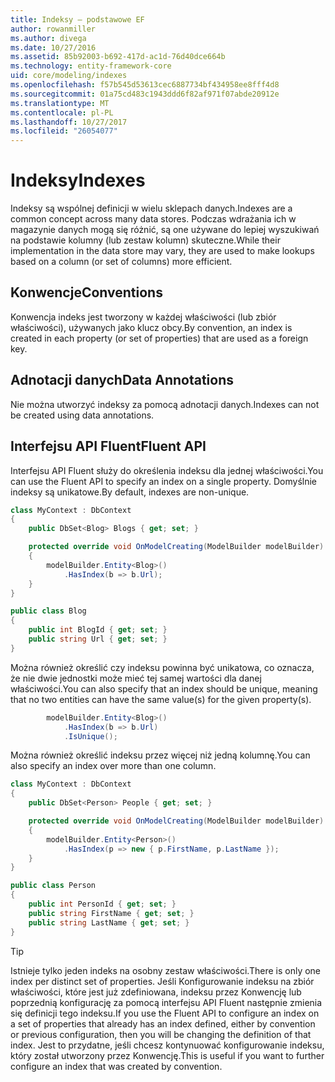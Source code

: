 ```yaml
---
title: Indeksy — podstawowe EF
author: rowanmiller
ms.author: divega
ms.date: 10/27/2016
ms.assetid: 85b92003-b692-417d-ac1d-76d40dce664b
ms.technology: entity-framework-core
uid: core/modeling/indexes
ms.openlocfilehash: f57b545d53613cec6887734bf434958ee8fff4d8
ms.sourcegitcommit: 01a75cd483c1943ddd6f82af971f07abde20912e
ms.translationtype: MT
ms.contentlocale: pl-PL
ms.lasthandoff: 10/27/2017
ms.locfileid: "26054077"
---
```

# <a name="indexes"></a><span data-ttu-id="ae5b5-102">Indeksy</span><span class="sxs-lookup"><span data-stu-id="ae5b5-102">Indexes</span></span>

<span data-ttu-id="ae5b5-103">Indeksy są wspólnej definicji w wielu sklepach danych.</span><span class="sxs-lookup"><span data-stu-id="ae5b5-103">Indexes are a common concept across many data stores.</span></span> <span data-ttu-id="ae5b5-104">Podczas wdrażania ich w magazynie danych mogą się różnić, są one używane do lepiej wyszukiwań na podstawie kolumny (lub zestaw kolumn) skuteczne.</span><span class="sxs-lookup"><span data-stu-id="ae5b5-104">While their implementation in the data store may vary, they are used to make lookups based on a column (or set of columns) more efficient.</span></span>

## <a name="conventions"></a><span data-ttu-id="ae5b5-105">Konwencje</span><span class="sxs-lookup"><span data-stu-id="ae5b5-105">Conventions</span></span>

<span data-ttu-id="ae5b5-106">Konwencja indeks jest tworzony w każdej właściwości (lub zbiór właściwości), używanych jako klucz obcy.</span><span class="sxs-lookup"><span data-stu-id="ae5b5-106">By convention, an index is created in each property (or set of properties) that are used as a foreign key.</span></span>

## <a name="data-annotations"></a><span data-ttu-id="ae5b5-107">Adnotacji danych</span><span class="sxs-lookup"><span data-stu-id="ae5b5-107">Data Annotations</span></span>

<span data-ttu-id="ae5b5-108">Nie można utworzyć indeksy za pomocą adnotacji danych.</span><span class="sxs-lookup"><span data-stu-id="ae5b5-108">Indexes can not be created using data annotations.</span></span>

## <a name="fluent-api"></a><span data-ttu-id="ae5b5-109">Interfejsu API Fluent</span><span class="sxs-lookup"><span data-stu-id="ae5b5-109">Fluent API</span></span>

<span data-ttu-id="ae5b5-110">Interfejsu API Fluent służy do określenia indeksu dla jednej właściwości.</span><span class="sxs-lookup"><span data-stu-id="ae5b5-110">You can use the Fluent API to specify an index on a single property.</span></span> <span data-ttu-id="ae5b5-111">Domyślnie indeksy są unikatowe.</span><span class="sxs-lookup"><span data-stu-id="ae5b5-111">By default, indexes are non-unique.</span></span>

<!-- [!code-csharp[Main](samples/core/Modeling/FluentAPI/Samples/Index.cs?highlight=7,8)] -->
``` csharp
class MyContext : DbContext
{
    public DbSet<Blog> Blogs { get; set; }

    protected override void OnModelCreating(ModelBuilder modelBuilder)
    {
        modelBuilder.Entity<Blog>()
            .HasIndex(b => b.Url);
    }
}

public class Blog
{
    public int BlogId { get; set; }
    public string Url { get; set; }
}
```

<span data-ttu-id="ae5b5-112">Można również określić czy indeksu powinna być unikatowa, co oznacza, że nie dwie jednostki może mieć tej samej wartości dla danej właściwości.</span><span class="sxs-lookup"><span data-stu-id="ae5b5-112">You can also specify that an index should be unique, meaning that no two entities can have the same value(s) for the given property(s).</span></span>

<!-- [!code-csharp[Main](samples/core/Modeling/FluentAPI/Samples/IndexUnique.cs?highlight=3)] -->
``` csharp
        modelBuilder.Entity<Blog>()
            .HasIndex(b => b.Url)
            .IsUnique();
```

<span data-ttu-id="ae5b5-113">Można również określić indeksu przez więcej niż jedną kolumnę.</span><span class="sxs-lookup"><span data-stu-id="ae5b5-113">You can also specify an index over more than one column.</span></span>

<!-- [!code-csharp[Main](samples/core/Modeling/FluentAPI/Samples/IndexComposite.cs?highlight=7,8)] -->
``` csharp
class MyContext : DbContext
{
    public DbSet<Person> People { get; set; }

    protected override void OnModelCreating(ModelBuilder modelBuilder)
    {
        modelBuilder.Entity<Person>()
            .HasIndex(p => new { p.FirstName, p.LastName });
    }
}

public class Person
{
    public int PersonId { get; set; }
    public string FirstName { get; set; }
    public string LastName { get; set; }
}
```

> [!TIP]  
> <span data-ttu-id="ae5b5-114">Istnieje tylko jeden indeks na osobny zestaw właściwości.</span><span class="sxs-lookup"><span data-stu-id="ae5b5-114">There is only one index per distinct set of properties.</span></span> <span data-ttu-id="ae5b5-115">Jeśli Konfigurowanie indeksu na zbiór właściwości, które jest już zdefiniowana, indeksu przez Konwencję lub poprzednią konfigurację za pomocą interfejsu API Fluent następnie zmienia się definicji tego indeksu.</span><span class="sxs-lookup"><span data-stu-id="ae5b5-115">If you use the Fluent API to configure an index on a set of properties that already has an index defined, either by convention or previous configuration, then you will be changing the definition of that index.</span></span> <span data-ttu-id="ae5b5-116">Jest to przydatne, jeśli chcesz kontynuować konfigurowanie indeksu, który został utworzony przez Konwencję.</span><span class="sxs-lookup"><span data-stu-id="ae5b5-116">This is useful if you want to further configure an index that was created by convention.</span></span>
